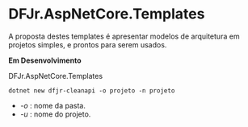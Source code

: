 # DFJr.AspNetCore.Templates

A proposta destes templates é apresentar modelos de arquitetura em projetos simples, e prontos para serem usados.


**Em Desenvolvimento**

DFJr.AspNetCore.Templates 


```
dotnet new dfjr-cleanapi -o projeto -n projeto
```

- *-o* : nome da pasta.
- *-u* : nome do projeto.